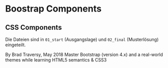 # Boostrap Components
## CSS Components

Die Dateien sind in `01_start` (Ausgangslage) und `02_final` (Musterlösung) eingeteilt.


By Brad Traversy, May 2018
Master Bootstrap (version 4.x) and a real-world themes while learning HTML5 semantics & CSS3
